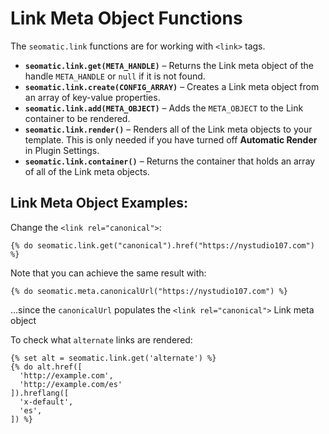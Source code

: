 # Link Meta Object Functions

The `seomatic.link` functions are for working with `<link>` tags.

* **`seomatic.link.get(META_HANDLE)`** – Returns the Link meta object of the handle `META_HANDLE` or `null` if it is not found.
* **`seomatic.link.create(CONFIG_ARRAY)`** – Creates a Link meta object from an array of key-value properties.
* **`seomatic.link.add(META_OBJECT)`** – Adds the `META_OBJECT` to the Link container to be rendered.
* **`seomatic.link.render()`** – Renders all of the Link meta objects to your template. This is only needed if you have turned off **Automatic Render** in Plugin Settings.
* **`seomatic.link.container()`** – Returns the container that holds an array of all of the Link meta objects.

## Link Meta Object Examples:

Change the `<link rel="canonical">`:
```twig
{% do seomatic.link.get("canonical").href("https://nystudio107.com") %}
```

Note that you can achieve the same result with:
```twig
{% do seomatic.meta.canonicalUrl("https://nystudio107.com") %}
```

...since the `canonicalUrl` populates the `<link rel="canonical">` Link meta object

To check what `alternate` links are rendered:

```twig
{% set alt = seomatic.link.get('alternate') %}
{% do alt.href([
  'http://example.com',
  'http://example.com/es'
]).hreflang([
  'x-default',
  'es',
]) %}
```

